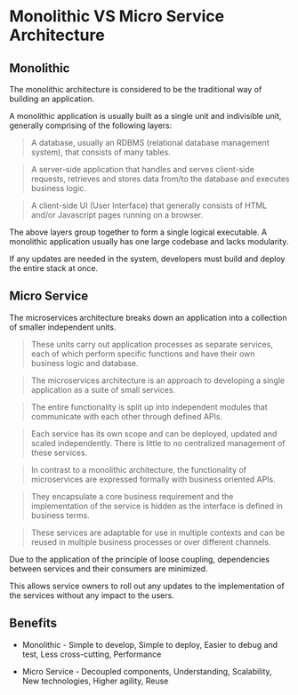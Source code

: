 # Monolithic VS Micro Service Architecture

## Monolithic 

The monolithic architecture is considered to be the traditional way of building an application.

A monolithic application is usually built as a single unit and indivisible unit, generally comprising of the following layers:

>A database, usually an RDBMS (relational database management system), that consists of many tables.

>A server-side application that handles and serves client-side requests, retrieves and stores data from/to the database and executes business logic.

>A client-side UI (User Interface) that generally consists of HTML and/or Javascript pages running on a browser.

The above layers group together to form a single logical executable. A monolithic application usually has one large codebase and lacks modularity.

If any updates are needed in the system, developers must build and deploy the entire stack at once.

## Micro Service

The microservices architecture breaks down an application into a collection of smaller independent units.

>These units carry out application processes as separate services, each of which perform specific functions and have their own business logic and database.

>The microservices architecture is an approach to developing a single application as a suite of small services.

>The entire functionality is split up into independent modules that communicate with each other through defined APIs.

>Each service has its own scope and can be deployed, updated and scaled independently. There is little to no centralized management of these services.

>In contrast to a monolithic architecture, the functionality of microservices are expressed formally with business oriented APIs.

>They encapsulate a core business requirement and the implementation of the service is hidden as the interface is defined in business terms.

>These services are adaptable for use in multiple contexts and can be reused in multiple business processes or over different channels.

Due to the application of the principle of loose coupling, dependencies between services and their consumers are minimized.

This allows service owners to roll out any updates to the implementation of the services without any impact to the users.

## Benefits

- Monolithic - Simple to develop, Simple to deploy, Easier to debug and test, Less cross-cutting, Performance

- Micro Service - Decoupled components, Understanding, Scalability, New technologies, Higher agility, Reuse